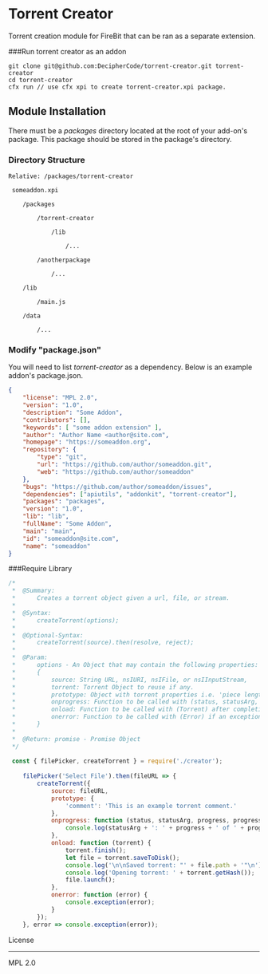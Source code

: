 Torrent Creator
=============

Torrent creation module for FireBit that can be ran as a separate extension.

###Run torrent creator as an addon

```code
git clone git@github.com:DecipherCode/torrent-creator.git torrent-creator
cd torrent-creator
cfx run // use cfx xpi to create torrent-creator.xpi package.
```

Module Installation
------------

There must be a _packages_ directory located at the root of your add-on's package. This package should be stored in the package's directory.

### Directory Structure

```code
Relative: /packages/torrent-creator

 someaddon.xpi

    /packages

        /torrent-creator

            /lib

                /...

        /anotherpackage

            /...

    /lib

        /main.js

    /data

        /...

```

### Modify "package.json"

You will need to list _torrent-creator_ as a dependency. Below is an example addon's package.json.

```json
{
    "license": "MPL 2.0",
    "version": "1.0",
    "description": "Some Addon",
    "contributors": [],
    "keywords": [ "some addon extension" ],
    "author": "Author Name <author@site.com",
    "homepage": "https://someaddon.org",
    "repository": {
        "type": "git",
        "url": "https://github.com/author/someaddon.git",
        "web": "https://github.com/author/someaddon"
    },
    "bugs": "https://github.com/author/someaddon/issues",
    "dependencies": ["apiutils", "addonkit", "torrent-creator"],
    "packages": "packages",
    "version": "1.0",
    "lib": "lib",
    "fullName": "Some Addon",
    "main": "main",
    "id": "someaddon@site.com",
    "name": "someaddon"
}
```

###Require Library

```javascript
/*
 *  @Summary:
 *      Creates a torrent object given a url, file, or stream.
 *
 *  @Syntax:
 *      createTorrent(options);
 *
 *  @Optional-Syntax:
 *      createTorrent(source).then(resolve, reject);
 *
 *  @Param: 
 *      options - An Object that may contain the following properties:
 *      {
 *          source: String URL, nsIURI, nsIFile, or nsIInputStream,
 *          torrent: Torrent Object to reuse if any.
 *          prototype: Object with torrent properties i.e. 'piece length',
 *          onprogress: Function to be called with (status, statusArg, progress, progressMax) arguments,
 *          onload: Function to be called with (Torrent) after completion.
 *          onerror: Function to be called with (Error) if an exception occurs.
 *      }
 *
 *  @Return: promise - Promise Object
 */
 
 const { filePicker, createTorrent } = require('./creator');
 
    filePicker('Select File').then(fileURL => {
        createTorrent({
            source: fileURL,
            prototype: {
                'comment': 'This is an example torrent comment.'
            },
            onprogress: function (status, statusArg, progress, progressMax) {
                console.log(statusArg + ': ' + progress + ' of ' + progressMax);
            },
            onload: function (torrent) {
                torrent.finish();
                let file = torrent.saveToDisk();
                console.log('\n\nSaved torrent: "' + file.path + '"\n');
                console.log('Opening torrent: ' + torrent.getHash());
                file.launch();
            },
            onerror: function (error) {
                console.exception(error);
            }
        });
    }, error => console.exception(error));
```

License

-------



MPL 2.0
